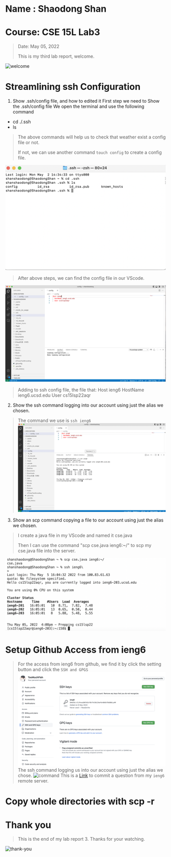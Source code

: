 # Name : Shaodong Shan
# Course: CSE 15L Lab3
>Date: May 05, 2022
>
>This is my third lab report, welcome.
>
![welcome](https://user-images.githubusercontent.com/103075501/162642398-9902f982-4aa5-4e33-816d-d0eba4ceace9.jpeg)
>

# Streamlining ssh Configuration
1. Show .ssh/config file, and how to edited it
First step we need to Show the .ssh/config file
We open the terminal and use the following command
* cd ./.ssh
* ls

>The above commands will help us to check that weather exist a config file or not.
>
>If not, we can use another command `touch config` to create a config file.
>
![command](lab3p1.png)

>After above steps, we can find the config file in our VScode.
>
![VScode](lab3p2.png)
>
>Adding to ssh config file, the file that:
>Host ieng6
>    HostName ieng6.ucsd.edu
>    User cs15lsp22aqr


2. Show the ssh command logging into our account using just the alias we chosen.
>The command we use is `ssh ieng6`
![prepping](lab3p3.png)

3. Show an scp command copying a file to our account using just the alias we chosen.

>I create a java file in my VScode and named it cse.java
>
>Then I can use the command "scp cse.java ieng6:~/" to scp my cse.java file into the server.
>
![scp](lab3p4.png)

# Setup Github Access from ieng6
>For the access from ieng6 from github, we find it by click the setting button and click the `SSH and GPGS`
![AddSshKey](lab3p5.png)
>The ssh command logging us into our account using just the alias we chose.
![command]()
>This is a [Link](https://github.com/TooMuchFish/skillde1/commit/e610d2c40cadbd7838ef8d70143ec296453bca34) to commit a question from my `ieng6` remote server.

# Copy whole directories with scp -r


# Thank you
>This is the end of my lab report 3. Thanks for your watching.
  
![thank-you](https://user-images.githubusercontent.com/103075501/162642394-44533b1f-86e6-4dd4-ac23-0c8392cfdbbb.jpg)
